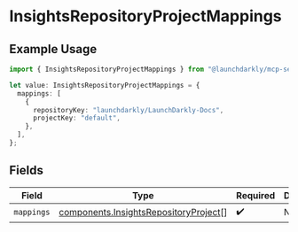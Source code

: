 # InsightsRepositoryProjectMappings

## Example Usage

```typescript
import { InsightsRepositoryProjectMappings } from "@launchdarkly/mcp-server/models/components";

let value: InsightsRepositoryProjectMappings = {
  mappings: [
    {
      repositoryKey: "launchdarkly/LaunchDarkly-Docs",
      projectKey: "default",
    },
  ],
};
```

## Fields

| Field                                                                                          | Type                                                                                           | Required                                                                                       | Description                                                                                    |
| ---------------------------------------------------------------------------------------------- | ---------------------------------------------------------------------------------------------- | ---------------------------------------------------------------------------------------------- | ---------------------------------------------------------------------------------------------- |
| `mappings`                                                                                     | [components.InsightsRepositoryProject](../../models/components/insightsrepositoryproject.md)[] | :heavy_check_mark:                                                                             | N/A                                                                                            |